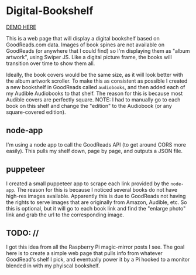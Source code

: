 # Digital-Bookshelf

[DEMO HERE](https://lhanneman.github.io/digital-bookshelf/index.html)

This is a web page that will display a digital bookshelf based on GoodReads.com data. Images of book spines are not available on GoodReads (or anywhere that I could find) so I'm displaying them as "album artwork", using Swiper JS. Like a digital picture frame, the books will transition over time to show them all. 

Ideally, the book covers would be the same size, as it will look better with the album artwork scroller. To make this as consistent as possible I created a new bookshelf in GoodReads called `audiobooks`, and then added each of my Audible Audiobooks to that shelf.
The reason for this is because most Audible covers are perfectly square. NOTE: I had to manually go to each book on this shelf and change the "edition" to the Audiobook (or any square-covered edition).



## node-app

I'm using a node app to call the GoodReads API (to get around CORS more easily). This pulls my shelf down, page by page, and outputs a JSON file.

## puppeteer
I created a small puppeteer app to scrape each link provided by the `node-app`. The reason for this is because I noticed several books do not have high-res images available. Apparently this is due to GoodReads not having the rights to serve images that are 
originally from Amazon, Audible, etc. So this is optional, but it will go to each book link and find the "enlarge photo" link and grab the url to the corresponding image.

## TODO: //

I got this idea from all the Raspberry Pi magic-mirror posts I see. The goal here is to create a simple web page that pulls info from whatever GoodRead's shelf I pick, and eventually power it by a Pi hooked to a monitor blended in with my phyiscal bookshelf.



